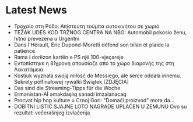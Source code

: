 # Latest News
-  Τροχαίο στη Ρόδο: Απίστευτη τούμπα αυτοκινήτου σε χωριό
-  TEŽAK UDES KOD TRŽNOG CENTRA NA NBG: Automobil pokosio ženu, hitno prevezena u Urgentni
-  Dans l'Hérault, Eric Dupond-Moretti défend son bilan et plaide la patience
-  Rama i dorëzon kartën e PS një 100-vjeçareje
-  Εντοπίστηκε η 81χρονη απουσίαζε από το χώρο διαμονής της στη Λακατάμεια
-  Kostiuk wyznała swoją miłość do Messiego, ale serce oddała innemu. Sekrety półfinałowej rywalki Świątek [ZDJĘCIA]
-  Das sind die Streaming-Tipps für die Woche
-  Ermənistan-Aİ əməkdaşlıq sənədi imzalanacaq
-  Procvat hip hop kulture u Crnoj Gori: "Domaći proizvod" mora da...
-  DOBITNI LISTIĆ SJAJNE LOTO NAGRADE UPLAĆEN U ZEMUNU Ovo su rezultati večerašnjeg izvlačenja

